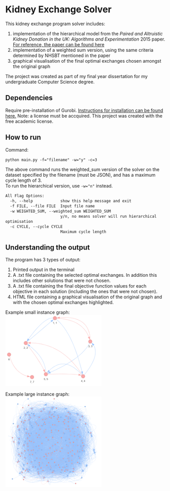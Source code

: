 ﻿# Kidney Exchange Solver
This kidney exchange program solver includes:
1) implementation of the hierarchical model from the *Paired and Altruistic Kidney Donation in the UK: Algorithms and Experimentation* 2015 paper. [For reference, the paper can be found here](https://dl.acm.org/doi/10.1145/2670129)
2) implementation of a weighted sum version, using the same criteria determined by NHSBT mentioned in the paper
3) graphical visualisation of the final optimal exchanges chosen amongst the original graph

The project was created as part of my final year dissertation for my undergraduate Computer Science degree.

## Dependencies
Require pre-installation of Gurobi. [Instructions for installation can be found here.](https://support.gurobi.com/hc/en-us/articles/14799677517585-Getting-Started-with-Gurobi-Optimizer)
Note: a license must be accquired. This project was created with the free academic license.

## How to run
Command:
```
python main.py -f="filename" -w="y" -c=3
```
The above command runs the weighted_sum version of the solver on the dataset specified by the filename (must be JSON), and has a maximum cycle length of 3.   
To run the hierarchical version, use `-w="n"` instead.   

```
All Flag Options:
  -h, --help            show this help message and exit
  -f FILE, --file FILE  Input file name
  -w WEIGHTED_SUM, --weighted_sum WEIGHTED_SUM
                        y/n, no means solver will run hierarchical optimisation
  -c CYCLE, --cycle CYCLE
                        Maximum cycle length
```

## Understanding the output
The program has 3 types of output:
1) Printed output in the terminal
2) A .txt file containing the selected optimal exchanges. In addition this includes other solutions that were not chosen.
3) A .txt file containing the final objective function values for each objective in each solution (including the ones that were not chosen).
4) HTML file containing a graphical visualisation of the original graph and with the chosen optimal exchanges highlighted.

Example small instance graph:    
<img src="https://github.com/lamb-chen/kidney-exchange-solver/blob/main/resources/small_instance_2.png" width="300">  

Example large instance graph:   
<img src="https://github.com/lamb-chen/kidney-exchange-solver/blob/main/resources/large_instance.png" width="300"> 
